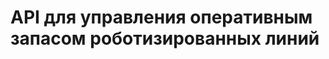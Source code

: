 # API для управления оперативным запасом роботизированных линий

<swagger-ui src= "https://raw.githubusercontent.com/TimIrkutsk/Otus-Project/refs/heads/main/docs/assets/Operational_Stock_API.yaml" />